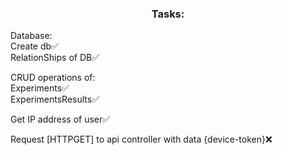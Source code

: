 <h3 align="center">Tasks:</h3>
Database:</br>
Create db✅</br>
RelationShips of DB✅</br>

CRUD operations of:</br>
Experiments✅</br>
ExperimentsResults✅</br>

Get IP address of user✅</br>

Request [HTTPGET] to api controller with data {device-token}❌